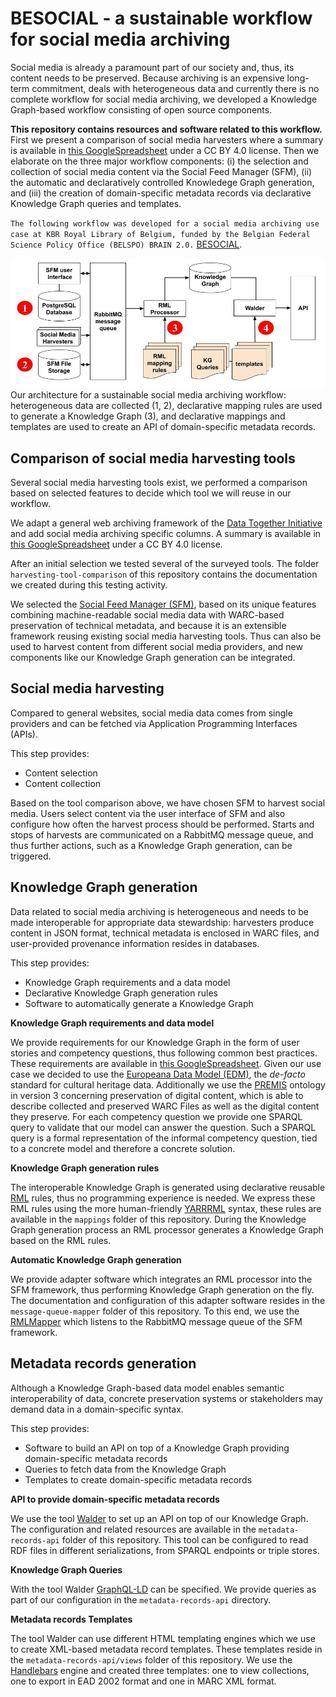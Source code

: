 # BESOCIAL - a sustainable workflow for social media archiving

Social media is already a paramount part of our society and, thus, its content needs to be preserved.
Because archiving is an expensive long-term commitment, deals with heterogeneous data
and currently there is no complete workflow for social media archiving,
we developed a Knowledge Graph-based workflow consisting of open source components.

**This repository contains resources and software related to this workflow.**
First we present a comparison of social media harvesters
where a summary is available in [this GoogleSpreadsheet](https://docs.google.com/spreadsheets/d/1nGuTC9Ww5yWZQ0wSUPPnIITMJBf1JyEaDOCO0Ve-O9U/edit#gid=0) under a CC BY 4.0 license.
Then we elaborate on the three major workflow components:
(i) the selection and collection of social media content via the Social Feed Manager (SFM),
(ii) the automatic and declaratively controlled Knowledege Graph generation, and
(iii) the creation of domain-specific metadata records via declarative Knowledge Graph queries and templates.


`The following workflow was developed for a social media archiving use case at KBR Royal Library of Belgium,
funded by the Belgian Federal Science Policy Office (BELSPO) BRAIN 2.0.` [BESOCIAL](https://kbr.be/en/projects/besocial/).

![Architecture for a social media archiving workflow](https://github.com/RMLio/social-media-archiving/blob/master/architecture.jpg)
Our architecture for a sustainable social media archiving workflow: heterogeneous data are collected (1, 2),
declarative mapping rules are used to generate a Knowledge Graph (3),
and declarative mappings and templates are used to create an API of domain-specific metadata records.

## Comparison of social media harvesting tools

Several social media harvesting tools exist,
we performed a comparison based on selected features to decide which tool we will reuse in our workflow.

We adapt a general web archiving framework of the [Data Together Initiative](https://github.com/datatogether/research/tree/master/web_archiving)
and add social media archiving specific columns.
A summary is available in [this GoogleSpreadsheet](https://docs.google.com/spreadsheets/d/1nGuTC9Ww5yWZQ0wSUPPnIITMJBf1JyEaDOCO0Ve-O9U/edit#gid=0) under a CC BY 4.0 license.

After an initial selection we tested several of the surveyed tools.
The folder `harvesting-tool-comparison` of this repository contains the documentation
we created during this testing activity.


We selected the [Social Feed Manager (SFM)](https://gwu-libraries.github.io/sfm-ui/),
based on its unique features combining machine-readable social media data with WARC-based preservation of technical metadata,
and because it is an extensible framework reusing existing social media harvesting tools.
Thus can also be used to harvest content from different social media providers,
and new components like our Knowledge Graph generation can be integrated.

## Social media harvesting

Compared to general websites, social media data comes from single providers and can be fetched via Application Programming Interfaces (APIs).

This step provides:

* Content selection
* Content collection

Based on the tool comparison above, we have chosen SFM to harvest social media.
Users select content via the user interface of SFM and also configure how often the harvest process
should be performed. Starts and stops of harvests are communicated on a RabbitMQ message queue,
and thus further actions, such as a Knowledge Graph generation, can be triggered.

## Knowledge Graph generation

Data related to social media archiving is heterogeneous and needs to be made interoperable for appropriate data stewardship:
harvesters produce content in JSON format, technical metadata is enclosed in WARC files,
and user-provided provenance information resides in databases.

This step provides:

* Knowledge Graph requirements and a data model
* Declarative Knowledge Graph generation rules
* Software to automatically generate a Knowledge Graph

**Knowledge Graph requirements and data model**

We provide requirements for our Knowledge Graph in the form of user stories
and competency questions, thus following common best practices.
These requirements are available in [this GoogleSpreadsheet](https://docs.google.com/spreadsheets/d/13D2Z-stDdWhul3CGI5UClhPlGJtkFMBhB_Mk3Tl7giQ/edit#gid=0).
Given our use case we decided to use the [Europeana Data Model (EDM)](https://pro.europeana.eu/page/edm-documentation), the *de-facto* standard for cultural heritage data.
Additionally we use the [PREMIS](https://www.loc.gov/standards/premis/ontology/owl-version3.html) ontology in version 3 concerning preservation of digital content,
which is able to describe collected and preserved WARC Files as well as the digital content they preserve.
For each competency question we provide one SPARQL query to validate that our model can answer the question.
Such a SPARQL query is a formal representation of the informal competency question, tied to a concrete model and therefore a concrete solution.

**Knowledge Graph generation rules**

The interoperable Knowledge Graph is generated using declarative reusable [RML](https://rml.io/specs/rml/) rules, thus no programming experience is needed.
We express these RML rules using the more human-friendly [YARRRML](https://rml.io/yarrrml/) syntax,
these rules are available in the `mappings` folder of this repository.
During the Knowledge Graph generation process an RML processor generates a Knowledge Graph based on the RML rules.

**Automatic Knowledge Graph generation**

We provide adapter software which integrates an RML processor into the SFM framework,
thus performing Knowledge Graph generation on the fly.
The documentation and configuration of this adapter software resides in the `message-queue-mapper` folder of this repository.
To this end, we use the [RMLMapper](https://github.com/RMLio/rmlmapper-java) which listens to the RabbitMQ message queue of the SFM framework.


## Metadata records generation

Although a Knowledge Graph-based data model enables semantic interoperability of data,
concrete preservation systems or stakeholders may demand data in a domain-specific syntax.

This step provides:

* Software to build an API on top of a Knowledge Graph providing domain-specific metadata records
* Queries to fetch data from the Knowledge Graph
* Templates to create domain-specific metadata records

**API to provide domain-specific metadata records**

We use the tool [Walder](https://github.com/KNowledgeOnWebScale/walder) to set up an API on top of our Knowledge Graph.
The configuration and related resources are available in the `metadata-records-api` folder of this repository.
This tool can be configured to read RDF files in different serializations, from SPARQL endpoints or triple stores.

**Knowledge Graph Queries**

With the tool Walder [GraphQL-LD](https://comunica.dev/docs/query/advanced/graphql_ld/) can be specified.
We provide queries as part of our configuration in the `metadata-records-api` directory.

**Metadata records Templates**

The tool Walder can use different HTML templating engines which we use to create XML-based metadata record templates.
These templates reside in the `metadata-records-api/views` folder of this repository.
We use the [Handlebars](https://handlebarsjs.com/) engine and created three templates:
one to view collections, one to export in EAD 2002 format and one in MARC XML format.
